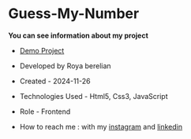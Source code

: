 # Guess-My-Number

**You can see information about my project**



- [Demo Project]( https://royaberelian.github.io/project_BarberShop_tailwind/)

- Developed by Roya berelian

- Created - 2024-11-26

- Technologies Used - Html5, Css3, JavaScript

- Role - Frontend

- How to reach me : with my [instagram](https://www.instagram.com/berelian.web) and [linkedin](https://www.linkedin.com/in/RoyaBerelian)
